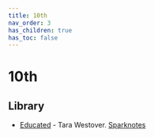 ```yaml
---
title: 10th
nav_order: 3
has_children: true
has_toc: false
---
```


# 10th
## Library
- [Educated](/10th/Educated) - Tara Westover. [Sparknotes](https://www.sparknotes.com/lit/educated/)

<script>if(matchMedia('(prefers-color-scheme:dark)').matches)setTimeout(()=>jtd.setTheme('dark'),1);if(location.href.endsWith('.html'))window.history.replaceState({},document.title,location.href.substring(0,location.href.length-5));</script>